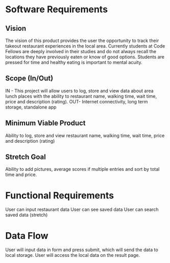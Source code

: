 # Software Requirements

## Vision
The vision of this product provides the user the opportunity to track their takeout restaurant experiences in the local area.  Currently students at Code Fellows are deeply involved in their studies and do not always recall the locations they have previously eaten or know of good options.  Students are pressed for time and healthy eating is important to mental acuity.

## Scope (In/Out)
IN - This project will allow users to log, store and view data about area lunch places with the ability to restaurant name, walking time, wait time, price and description (rating).
OUT- Internet connectivity, long term storage, standalone app

## Minimum Viable Product
Ability to log, store and view restaurant name, walking time, wait time, price and description (rating)

## Stretch Goal
Ability to add pictures, average scores if multiple entries and sort by total time and price.

# Functional Requirements
User can input restaurant data
User can see saved data
User can search saved data (stretch)

# Data Flow
User will input data in form and press submit, which will send the data to local storage.  User will access the local data on the result page. 

